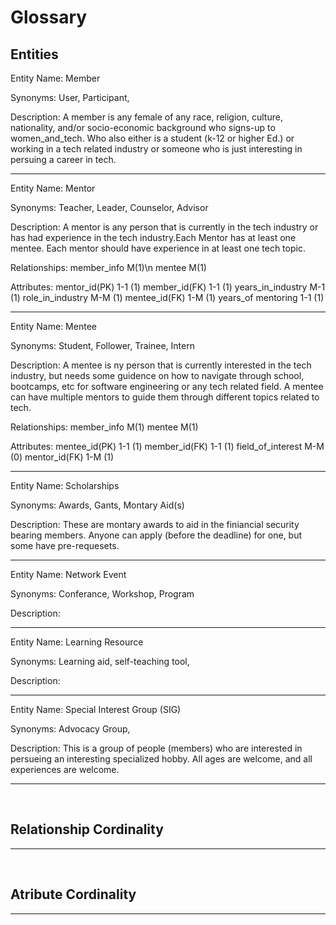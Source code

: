 Glossary
===

## Entities

Entity Name: Member

Synonyms: User, Participant, 

Description: A member is any female of any race, religion, culture, nationality, and/or socio-economic background who signs-up to women_and_tech. Who also either is a student (k-12 or higher Ed.) or working in a tech related industry or someone who is just interesting in persuing a career in tech.

---

Entity Name: Mentor

Synonyms: Teacher, Leader, Counselor, Advisor

Description: A mentor is any person that is currently in the tech industry or has had experience in the tech industry.Each Mentor has at least one mentee. Each mentor should have experience in at least one tech topic.

Relationships:
member_info M(1)\n
mentee M(1)

Attributes:
mentor_id(PK) 1-1 (1)
member_id(FK) 1-1 (1)
years_in_industry M-1 (1)
role_in_industry M-M (1)
mentee_id(FK) 1-M (1)
years_of mentoring 1-1 (1)

---

Entity Name: Mentee

Synonyms: Student, Follower, Trainee, Intern

Description: A mentee is ny person that is currently interested in the tech industry, but needs some guidence on how to navigate through school, bootcamps, etc for software engineering or any tech related field. A mentee can have multiple mentors to guide them through different topics related to tech.

Relationships:
member_info M(1)
mentee M(1)

Attributes:
mentee_id(PK) 1-1 (1)
member_id(FK) 1-1 (1)
field_of_interest M-M (0)
mentor_id(FK) 1-M (1)

---

Entity Name: Scholarships

Synonyms: Awards, Gants, Montary Aid(s)

Description: These are montary awards to aid in the finiancial security bearing members. Anyone can apply (before the deadline) for one, but some have pre-requesets. 

---

Entity Name: Network Event

Synonyms: Conferance, Workshop, Program

Description: 

---

Entity Name:  Learning Resource

Synonyms: Learning aid, self-teaching tool, 

Description: 

---

Entity Name: Special Interest Group (SIG)

Synonyms: Advocacy Group, 

Description: This is a group of people (members) who are interested in persueing an interesting specialized hobby. All ages are welcome, and all experiences are welcome.

---

<br>

## Relationship Cordinality

---
<br>

## Atribute Cordinality

---
